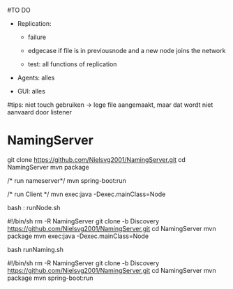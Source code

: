 #TO DO
* Replication:

  - failure
  - edgecase if file is in previousnode and a new node joins the network

  - test: all functions of replication

* Agents:
alles

* GUI: alles



#tips:
niet touch gebruiken -> lege file aangemaakt, maar dat wordt niet aanvaard door listener



# NamingServer

git clone https://github.com/Nielsvg2001/NamingServer.git
cd NamingServer
mvn package

/* run nameserver*/
mvn spring-boot:run

/* run Client */
mvn exec:java -Dexec.mainClass=Node



bash : runNode.sh

#!/bin/sh
rm -R NamingServer
git clone -b Discovery https://github.com/Nielsvg2001/NamingServer.git
cd NamingServer
mvn package
mvn exec:java -Dexec.mainClass=Node

bash runNaming.sh

#!/bin/sh
rm -R NamingServer
git clone -b Discovery https://github.com/Nielsvg2001/NamingServer.git
cd NamingServer
mvn package
mvn spring-boot:run



